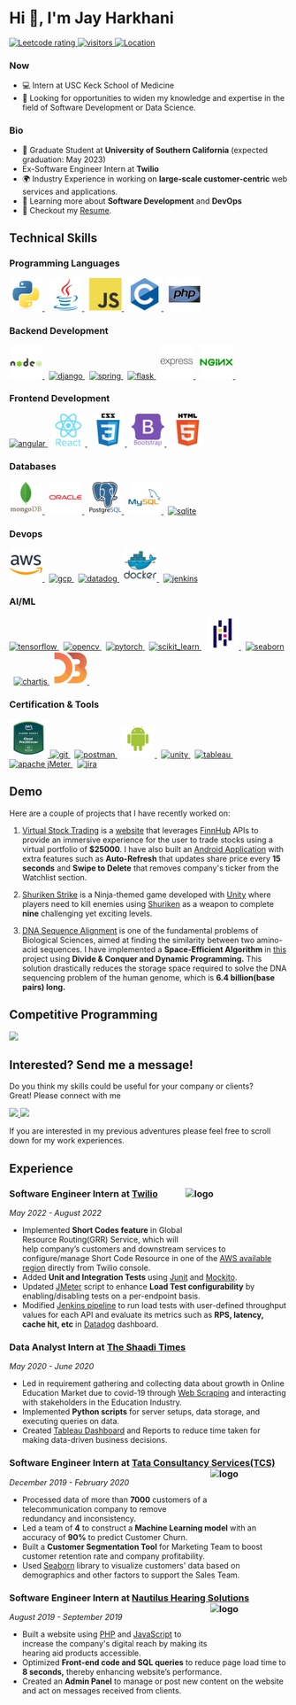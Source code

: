 # Hi 👋, I'm Jay Harkhani

<p align="left">

  <a href="https://leetcode.com/JayH_1611/" target="_blank">
    <img src="https://cp-logo.vercel.app/leetcode/JayH_1611" alt="Leetcode rating" height = "23"/>
  </a>

  <a href="https://github.com/JayHarkhanii/">
    <img src="https://komarev.com/ghpvc/?username=JayHarkhanii" alt="visitors" height = "23"/>
  </a>

  <a href="#">
    <img src="https://img.shields.io/badge/Location-Los%20Angeles,%20California-1da1f3.svg?color=green&logo=google-maps" alt="Location" height = "23"/>
  </a>
  
</p>

### Now

- :computer: Intern at USC Keck School of Medicine
- :calendar: Looking for opportunities to widen my knowledge and expertise in the field of Software Development or Data Science. 

### Bio

- 🏫 Graduate Student at **University of Southern California** (expected graduation: May 2023)
- Ex-Software Engineer Intern at **Twilio**
- 🌍 Industry Experience in working on **large-scale customer-centric** web services and applications.
- 🌱 Learning more about **Software Development** and **DevOps**
- 📝 Checkout my [Resume](files/resume.pdf).

## Technical Skills

### Programming Languages

<p align="left"> 
    <a href="https://www.python.org" target="_blank" rel="noreferrer"> 
      <img src="https://raw.githubusercontent.com/devicons/devicon/master/icons/python/python-original.svg" alt="python" width="60" height="60"/> 
    </a>
    &nbsp;
    <a href="https://www.java.com" target="_blank" rel="noreferrer"> 
        <img src="https://raw.githubusercontent.com/devicons/devicon/master/icons/java/java-original.svg" alt="java" width="60" height="60"/> 
    </a> 
    &nbsp;
  <a href="https://developer.mozilla.org/en-US/docs/Web/JavaScript" target="_blank" rel="noreferrer"> 
        <img src="https://raw.githubusercontent.com/devicons/devicon/master/icons/javascript/javascript-original.svg" alt="javascript" width="60" height="60"/> 
    </a>     
    &nbsp;
    <a href="https://www.cprogramming.com/" target="_blank" rel="noreferrer"> 
        <img src="https://raw.githubusercontent.com/devicons/devicon/master/icons/c/c-original.svg" alt="c" width="60" height="60"/> 
    </a> 
    &nbsp;
    <a href="https://www.php.net" target="_blank" rel="noreferrer"> 
        <img src="https://raw.githubusercontent.com/devicons/devicon/master/icons/php/php-original.svg" alt="php" width="60" height="60"/> 
    </a>      
</p>

### Backend Development

<p align="left"> 
    <a href="https://nodejs.org" target="_blank" rel="noreferrer"> 
        <img src="https://raw.githubusercontent.com/devicons/devicon/master/icons/nodejs/nodejs-original-wordmark.svg" alt="nodejs" width="60" height="60"/> 
    </a>      
    &nbsp;
    <a href="https://www.djangoproject.com/" target="_blank" rel="noreferrer"> 
        <img src="https://www.vectorlogo.zone/logos/djangoproject/djangoproject-ar21.svg" alt="django" width="60" height="60"/> 
    </a>      
    &nbsp;
    <a href="https://spring.io/" target="_blank" rel="noreferrer"> 
        <img src="https://www.vectorlogo.zone/logos/springio/springio-ar21.svg" alt="spring" width="60" height="60"/> 
    </a> 
    &nbsp;
    <a href="https://flask.palletsprojects.com/" target="_blank" rel="noreferrer"> 
        <img src="https://www.vectorlogo.zone/logos/pocoo_flask/pocoo_flask-icon.svg" alt="flask" width="60" height="60"/> 
    </a>
    &nbsp;
    <a href="https://expressjs.com" target="_blank" rel="noreferrer"> 
        <img src="https://raw.githubusercontent.com/devicons/devicon/master/icons/express/express-original-wordmark.svg" alt="express" width="60" height="60"/> 
    </a>      
    &nbsp;
    <a href="https://www.nginx.com" target="_blank" rel="noreferrer"> 
        <img src="https://raw.githubusercontent.com/devicons/devicon/master/icons/nginx/nginx-original.svg" alt="nginx" width="60" height="60"/> 
    </a>      
    &nbsp;
</p>

### Frontend Development
<p align="left"> 
    <a href="https://angular.io" target="_blank" rel="noreferrer"> 
        <img src="https://angular.io/assets/images/logos/angular/angular.svg" alt="angular" width="60" height="60"/> 
    </a>      
    &nbsp;
    <a href="https://reactjs.org/" target="_blank" rel="noreferrer"> 
        <img src="https://raw.githubusercontent.com/devicons/devicon/master/icons/react/react-original-wordmark.svg" alt="react" width="60" height="60"/> 
    </a>      
    &nbsp;
    <a href="https://www.w3schools.com/css/" target="_blank" rel="noreferrer"> 
        <img src="https://raw.githubusercontent.com/devicons/devicon/master/icons/css3/css3-original-wordmark.svg" alt="css3" width="60" height="60"/> 
    </a>      
    &nbsp;
    <a href="https://getbootstrap.com" target="_blank" rel="noreferrer"> 
        <img src="https://raw.githubusercontent.com/devicons/devicon/master/icons/bootstrap/bootstrap-plain-wordmark.svg" alt="bootstrap" width="60" height="60"> 
    </a>      
    &nbsp;
    <a href="https://www.w3.org/html/" target="_blank" rel="noreferrer"> 
        <img src="https://raw.githubusercontent.com/devicons/devicon/master/icons/html5/html5-original-wordmark.svg" alt="html5" width="60" height="60"/> 
    </a>      
</p>

### Databases
<p align="left"> 
    <a href="https://www.mongodb.com/" target="_blank" rel="noreferrer"> 
        <img src="https://raw.githubusercontent.com/devicons/devicon/master/icons/mongodb/mongodb-original-wordmark.svg" alt="mongodb" width="60" height="60"/> 
    </a>      
    &nbsp;
    <a href="https://www.oracle.com/" target="_blank" rel="noreferrer"> 
        <img src="https://raw.githubusercontent.com/devicons/devicon/master/icons/oracle/oracle-original.svg" alt="oracle" width="60" height="60"/> 
    </a>      
    &nbsp;
    <a href="https://www.postgresql.org" target="_blank" rel="noreferrer"> 
        <img src="https://raw.githubusercontent.com/devicons/devicon/master/icons/postgresql/postgresql-original-wordmark.svg" alt="postgresql" width="60" height="60"/> 
    </a>      
    &nbsp;
    <a href="https://www.mysql.com/" target="_blank" rel="noreferrer"> 
        <img src="https://raw.githubusercontent.com/devicons/devicon/master/icons/mysql/mysql-original-wordmark.svg" alt="mysql" width="60" height="60"/> 
    </a>      
    &nbsp;
    <a href="https://www.sqlite.org/" target="_blank" rel="noreferrer"> 
        <img src="https://www.vectorlogo.zone/logos/sqlite/sqlite-icon.svg" alt="sqlite" width="60" height="60"/> 
    </a> 
</p>

### Devops
<p align="left"> 
    <a href="https://aws.amazon.com" target="_blank" rel="noreferrer"> 
        <img src="https://raw.githubusercontent.com/devicons/devicon/master/icons/amazonwebservices/amazonwebservices-original-wordmark.svg" alt="aws" width="60" height="60"/> 
    </a>      
    &nbsp;
    <a href="https://cloud.google.com" target="_blank" rel="noreferrer"> 
        <img src="https://www.vectorlogo.zone/logos/google_cloud/google_cloud-icon.svg" alt="gcp" width="60" height="60"/> 
    </a>      
    &nbsp;
    <a href="https://www.datadoghq.com/" target="_blank" rel="noreferrer"> 
        <img src="https://www.vectorlogo.zone/logos/datadoghq/datadoghq-icon.svg" alt="datadog" width="60" height="60"/> 
    </a>   
    &nbsp;
    <a href="https://www.docker.com/" target="_blank" rel="noreferrer"> 
        <img src="https://raw.githubusercontent.com/devicons/devicon/master/icons/docker/docker-original-wordmark.svg" alt="docker" width="60" height="60"/> 
    </a>      
    &nbsp;
    <a href="https://www.jenkins.io" target="_blank" rel="noreferrer"> 
        <img src="https://www.vectorlogo.zone/logos/jenkins/jenkins-icon.svg" alt="jenkins" width="60" height="60"/> 
    </a> 
</p>

### AI/ML
<p align="left"> 
    <a href="https://www.tensorflow.org" target="_blank" rel="noreferrer"> 
        <img src="https://www.vectorlogo.zone/logos/tensorflow/tensorflow-icon.svg" alt="tensorflow" width="60" height="60"/> 
    </a> 
    &nbsp;
    <a href="https://opencv.org/" target="_blank" rel="noreferrer"> 
        <img src="https://www.vectorlogo.zone/logos/opencv/opencv-icon.svg" alt="opencv" width="60" height="60"/> 
    </a>      
    &nbsp;
    <a href="https://pytorch.org/" target="_blank" rel="noreferrer"> 
        <img src="https://www.vectorlogo.zone/logos/pytorch/pytorch-icon.svg" alt="pytorch" width="60" height="60"/> 
    </a>      
    &nbsp;
    <a href="https://scikit-learn.org/" target="_blank" rel="noreferrer"> 
        <img src="https://upload.wikimedia.org/wikipedia/commons/0/05/Scikit_learn_logo_small.svg" alt="scikit_learn" width="60" height="60"/> 
    </a>      
    &nbsp;
    <a href="https://pandas.pydata.org/" target="_blank" rel="noreferrer"> 
        <img src="https://raw.githubusercontent.com/devicons/devicon/2ae2a900d2f041da66e950e4d48052658d850630/icons/pandas/pandas-original.svg" alt="pandas" width="60" height="60"/> 
    </a>      
    &nbsp;
    <a href="https://seaborn.pydata.org/" target="_blank" rel="noreferrer"> 
        <img src="https://seaborn.pydata.org/_images/logo-mark-lightbg.svg" alt="seaborn" width="60" height="60"/> 
    </a>      
    &nbsp;
    <a href="https://www.chartjs.org" target="_blank" rel="noreferrer"> 
        <img src="https://www.chartjs.org/media/logo-title.svg" alt="chartjs" width="60" height="60"/> 
    </a>      
    &nbsp;
    <a href="https://d3js.org/" target="_blank" rel="noreferrer"> 
        <img src="https://raw.githubusercontent.com/devicons/devicon/master/icons/d3js/d3js-original.svg" alt="d3js" width="60" height="60"/> 
    </a>      
    &nbsp;
</p>

### Certification & Tools
<p align="left"> 
    <a href="https://www.credly.com/badges/0dfa421e-5fce-4970-989c-0f1130f06e32/" target="_blank" rel="noreferrer"> 
        <img src="files/badges/aws-cloud-practitioner.png" alt="aws cloud practitioner badge" width="70" height="70"/> 
    </a>  
    <a href="https://git-scm.com/" target="_blank" rel="noreferrer"> 
        <img src="https://www.vectorlogo.zone/logos/git-scm/git-scm-icon.svg" alt="git" width="60" height="60"/> 
    </a>      
    &nbsp;
    <a href="https://postman.com" target="_blank" rel="noreferrer"> 
        <img src="https://www.vectorlogo.zone/logos/getpostman/getpostman-icon.svg" alt="postman" width="60" height="60"/> 
    </a>      
    &nbsp;
    <a href="https://developer.android.com" target="_blank" rel="noreferrer"> 
        <img src="https://raw.githubusercontent.com/devicons/devicon/master/icons/android/android-original-wordmark.svg" alt="android" width="60" height="60"/> 
    </a>      
    &nbsp;
    <a href="https://unity.com/" target="_blank" rel="noreferrer"> 
        <img src="https://www.vectorlogo.zone/logos/unity3d/unity3d-icon.svg" alt="unity" width="60" height="60"/> 
    </a>   
    &nbsp;
    <a href="https://www.tableau.com/" target="_blank" rel="noreferrer"> 
        <img src="https://upload.wikimedia.org/wikipedia/commons/4/4b/Tableau_Logo.png" alt="tableau" width="90" height="60"/> 
    </a>
    &nbsp;
    <a href="https://jmeter.apache.org/" target="_blank" rel="noreferrer"> 
        <img src="https://jmeter.apache.org/images/jmeter_square.png" alt="apache jMeter" width="60" height="60"/> 
    </a>     
    &nbsp;
    <a href="https://www.atlassian.com/software/jira" target="_blank" rel="noreferrer"> 
        <img src="https://www.vectorlogo.zone/logos/atlassian_jira/atlassian_jira-icon.svg" alt="jira" width="60" height="60"/> 
    </a>    
</p>

## Demo
Here are a couple of projects that I have recently worked on:

1. [Virtual Stock Trading](https://client-dot-assignment-8-346123.wl.r.appspot.com/stocksearch/home) is a [website](https://github.com/JayHarkhanii/Virtual-Stock-Trading-Web-App) that leverages [FinnHub](https://finnhub.io/) APIs to provide an immersive experience for the user to trade stocks using a virtual portfolio of **$25000**. I have also built an [Android Application](https://github.com/JayHarkhanii/Virtual-Stock-Trading-Android-App) with extra features such as **Auto-Refresh** that updates share price every **15 seconds** and **Swipe to Delete** that removes company's ticker from the Watchlist section.

2. [Shuriken Strike](https://sharktank.itch.io/shurican-strike) is a Ninja-themed game developed with [Unity](https://unity.com/) where players need to kill enemies using [Shuriken](https://en.wikipedia.org/wiki/Shuriken) as a weapon to complete **nine** challenging yet exciting levels.

3. [DNA Sequence Alignment](https://github.com/JayHarkhanii/DNA-Sequence-Alignment) is one of the fundamental problems of Biological Sciences, aimed at finding the similarity between two amino-acid sequences. I have implemented a **Space-Efficient Algorithm** in [this](https://github.com/JayHarkhanii/DNA-Sequence-Alignment) project using **Divide & Conquer and Dynamic Programming.** This solution drastically reduces the storage space required to solve the DNA sequencing problem of the human genome, which is **6.4 billion(base pairs) long.**


## Competitive Programming
<p float="left">
<img height="300em" src="https://leetcard.jacoblin.cool/JayH_1611?theme=light&font=Karma&ext=contest" />
</p>

## Interested? Send me a message!

Do you think my skills could be useful for your company or clients?\
Great! Please connect with me

<p left="center">
    <a href="https://www.linkedin.com/in/jay-harkhani/">
    <img src="https://img.shields.io/badge/linkedin-%230077B5.svg?&style=for-the-badge&logo=linkedin&logoColor=white" height=30>
    </a> 
    <a href="mailto:harkhani@usc.edu">
    <img src="https://img.shields.io/badge/Gmail-D14836?style=for-the-badge&logo=gmail&logoColor=white" height=30>
    </a>
</p>

If you are interested in my previous adventures please feel free to scroll down for my work experiences.

## Experience

### Software Engineer Intern at [Twilio](https://www.twilio.com/) <img src="https://upload.wikimedia.org/wikipedia/commons/7/7e/Twilio-logo-red.svg" width="185px" height="100px" align="right" alt="logo">

*May 2022 - August 2022*

* Implemented **Short Codes feature** in Global Resource Routing(GRR) Service, which will help company’s customers and downstream services to configure/manage Short Code Resource in one of the [AWS available region](https://aws.amazon.com/about-aws/global-infrastructure/regions_az/) directly from Twilio console.
* Added **Unit and Integration Tests** using [Junit](https://junit.org/junit5/) and [Mockito](https://site.mockito.org/).
* Updated [JMeter](https://jmeter.apache.org/) script to enhance **Load Test configurability** by enabling/disabling tests on a per-endpoint basis.
* Modified [Jenkins pipeline](https://www.jenkins.io/) to run load tests with user-defined throughput values for each API and evaluate its metrics such as **RPS, latency, cache hit, etc** in [Datadog](https://www.datadoghq.com/) dashboard.


### Data Analyst Intern at [The Shaadi Times](#)

*May 2020 - June 2020*

* Led in requirement gathering and collecting data about growth in Online Education Market due to covid-19 through [Web Scraping](https://beautiful-soup-4.readthedocs.io/en/latest/) and interacting with stakeholders in the Education Industry.
* Implemented **Python scripts** for server setups, data storage, and executing queries on data.
* Created [Tableau Dashboard](https://www.tableau.com/learn/get-started/dashboards) and Reports to reduce time taken for making data-driven business decisions.


### Software Engineer Intern at [Tata Consultancy Services(TCS)](https://www.tcs.com/) <img src="https://upload.wikimedia.org/wikipedia/commons/9/99/TATA_Consultancy_Services_Logo_blue.svg" width="140px" height="85px" align="right" alt="logo">

*December 2019 - February 2020*

* Processed data of more than **7000** customers of a telecommunication company to remove redundancy and inconsistency.
* Led a team of **4** to construct a **Machine Learning model** with an accuracy of **90%** to predict Customer Churn.
* Built a **Customer Segmentation Tool** for Marketing Team to boost customer retention rate and company profitability.
* Used [Seaborn](https://seaborn.pydata.org/) library to visualize customers' data based on demographics and other factors to support the Sales Team.


### Software Engineer Intern at [Nautilus Hearing Solutions](https://www.nautilushearing.com/) <img src="https://www.nautilushearing.com/assets/images/logo_new.jpg" width="140px" height="85px" align="right" alt="logo">

*August 2019 - September 2019*

* Built a website using [PHP](https://www.php.net/) and [JavaScript](https://developer.mozilla.org/en-US/docs/Web/JavaScript) to increase the company's digital reach by making its hearing aid products accessible.
* Optimized **Front-end code and SQL queries** to reduce page load time to **8 seconds,** thereby enhancing website’s performance.
* Created an **Admin Panel** to manage or post new content on the website and act on messages received from clients.
